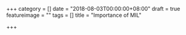 +++
category = []
date = "2018-08-03T00:00:00+08:00"
draft = true
featureimage = ""
tags = []
title = "Importance of MIL"

+++

